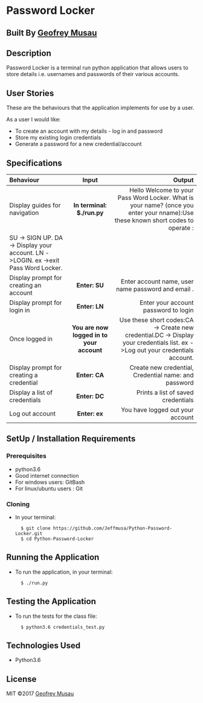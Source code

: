 # Password Locker

## Built By [Geofrey Musau](https://github.com/jeffmusa/)

## Description
Password Locker is a terminal run python application that allows users to store details i.e. usernames and passwords of their various accounts.

## User Stories
These are the behaviours that the application implements for use by a user.

As a user I would like:
* To create an account with my details - log in and password
* Store my existing login credentials
* Generate a password for a new credential/account


## Specifications
| Behaviour | Input | Output |
| :---------------- | :---------------: | ------------------: |
| Display guides for navigation | **In terminal: $./run.py** | Hello Welcome to your Pass Word Locker. What is your name? (once you enter your nname):Use these known short codes to operate :
 SU -> SIGN UP. DA -> Display your account. LN ->LOGIN. ex ->exit Pass Word Locker. |
| Display prompt for creating an account | **Enter: SU** | Enter account name, user name password and email .|
| Display prompt for login in | **Enter: LN** | Enter your account password to login |
| Once logged in | **You are now logged in to your  account** |  Use these short codes:CA -> Create new credential.DC -> Display your credentials list.  ex ->Log out your credentials account. |
| Display prompt for creating a credential | **Enter: CA** | Create new credential, Credential name: and password |
| Display a list of credentials | **Enter: DC** | Prints a list of saved credentials |
| Log out account  | **Enter: ex** | You have logged out your  account |

## SetUp / Installation Requirements
### Prerequisites
* python3.6
* Good internet connection
*  For windows users:  GitBash
* For linux/ubuntu users : Git


### Cloning
* In your terminal:
        
        $ git clone https://github.com/Jeffmusa/Python-Password-Locker.git
        $ cd Python-Password-Locker

## Running the Application
* To run the application, in your terminal:

        $ ./run.py
      
        
## Testing the Application
* To run the tests for the class file:

        $ python3.6 credentials_test.py
        
## Technologies Used
* Python3.6

## License
MIT &copy;2017 [Geofrey Musau](https://github.com/jeffmusa/)
